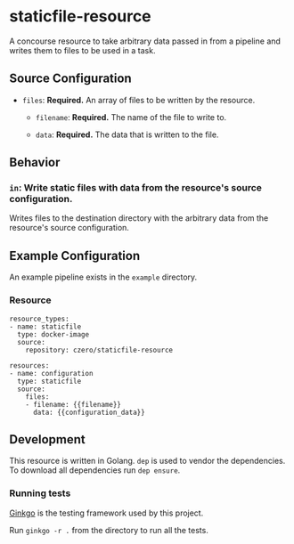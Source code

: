 # staticfile-resource
A concourse resource to take arbitrary data passed in from a pipeline and writes
them to files to be used in a task.

## Source Configuration

* `files`: **Required.** An array of files to be written by the resource.

  * `filename`: **Required.** The name of the file to write to.

  * `data`: **Required.** The data that is written to the file.

## Behavior

### `in`: Write static files with data from the resource's source configuration.

Writes files to the destination directory with the arbitrary data from the
resource's source configuration.

## Example Configuration

An example pipeline exists in the `example` directory.

### Resource

```
resource_types:
- name: staticfile
  type: docker-image
  source:
    repository: czero/staticfile-resource

resources:
- name: configuration
  type: staticfile
  source:
    files:
    - filename: {{filename}}
      data: {{configuration_data}}
```

## Development

This resource is written in Golang. `dep` is used to vendor the dependencies.
To download all dependencies run `dep ensure`.

### Running tests

[Ginkgo](https://github.com/onsi/ginkgo) is the testing framework used by this
project.

Run `ginkgo -r .` from the directory to run all the tests.
